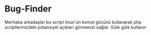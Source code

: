 # Bug-Finder
Merhaba arkadaşlar bu script linux'un komut gücünü kullanarak php scriptlerinizdeki potansiyel açıkları görmenizi sağlar. Güle güle kullanın
